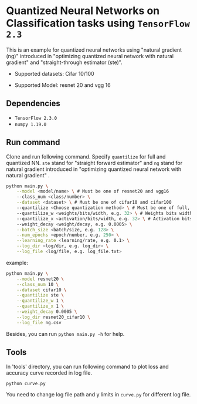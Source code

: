 # Quantized Neural Networks on Classification tasks using `TensorFlow 2.3`

This is an example for quantized neural networks using "natural gradient (ng)" introduced in "optimizing quantized neural network with natural gradient" and  "straight-through estimator (ste)".



- Supported datasets: Cifar 10/100

- Supported Model: resnet 20 and vgg 16



## Dependencies

- `TensorFlow 2.3.0`
- `numpy 1.19.0`



## Run command

Clone and run following command. Specify `quantilize` for full and quantized NN. `ste` stand for "straight forward estimator" and `ng` stand for natural gradient introduced in "optimizing quantized neural network with natural gradient" .

```sh
python main.py \
	--model <model/name> \ # Must be one of resnet20 and vgg16
	--class_num <class/number> \
	--dataset <dataset> \ # Must be one of cifar10 and cifar100
	--quantilize <Choose quantization method> \ # Must be one of full, ste and ng
	--quantilize_w <weights/bits/width, e.g. 32> \ # Weights bits width for quantilize model
	--quantilize_x <activation/bits/width, e.g. 32> \ # Activation bits width for quantilize model
	--weight_decay <weight/decay, e.g. 0.0005> \
	--batch_size <batch/size, e.g. 128> \
	--num_epochs <epoch/number, e.g. 250> \
	--learning_rate <learning/rate, e.g. 0.1> \
	--log_dir <log/dir, e.g. log_dir> \
	--log_file <log/file, e.g. log_file.txt>
```

example: 

```sh
python main.py \
	--model resnet20 \
    --class_num 10 \
    --dataset cifar10 \
    --quantilize ste \
    --quantilize_w 1 \
    --quantilize_x 1 \
    --weight_decay 0.0005 \
    --log_dir resnet20_cifar10 \
    --log_file ng.csv
```

Besides, you can run `python main.py -h` for help. 



## Tools

In 'tools' directory, you can run following command to plot loss and accuracy curve recorded in log file.

```sh
python curve.py
```

You need to change log file path and y limits in `curve.py` for different log file. 